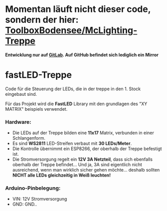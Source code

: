 # Momentan läuft nicht dieser code, sondern der hier: [ToolboxBodensee/McLighting-Treppe](https://gitlab.com/ToolboxBodensee/die-erleuchteten/McLighting)

**Entwicklung nur auf [GitLab](https://gitlab.com/ToolboxBodensee/die-erleuchteten/fastLED-Treppe). Auf GitHub befindet sich lediglich ein Mirror**

# fastLED-Treppe
Code für die Steuerung der LEDs, die in der treppe in den 1. Stock eingebaut sind.

Für das Projekt wird die **FastLED** Library mit den grundlagen des "XY MATRIX" beispiels verwendet. 


### Hardware:
- Die LEDs auf der Treppe bilden eine **11x17** Matrix, verbunden in einer Schlangenform.
- Es sind **WS2811** LED-Streifen verbaut mit **30 LEDs/Meter**.
- Die Kontrolle übernimmt ein ESP8266, der oberhalb der Treppe befestigt ist.
- Die Stromversorgung regelt ein **12V 3A Netzteil**, dass sich ebenfalls oberhalb der Treppe befindet... Und ja, 3A sind eigentlich nicht ausreichend, wenn man wirklich sicher gehen möchte... deshalb sollten **NICHT alle LEDs gleichzeitig in Weiß leuchten!**

### Arduino-Pinbelegung:


- VIN: 12V Stromversorgung
- GND: GND..
